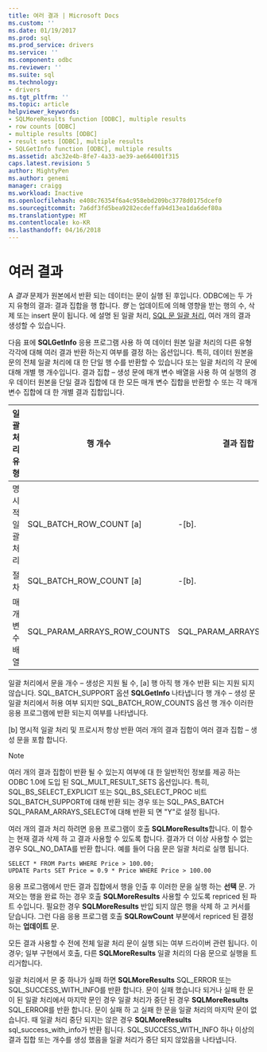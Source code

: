 ```yaml
---
title: 여러 결과 | Microsoft Docs
ms.custom: ''
ms.date: 01/19/2017
ms.prod: sql
ms.prod_service: drivers
ms.service: ''
ms.component: odbc
ms.reviewer: ''
ms.suite: sql
ms.technology:
- drivers
ms.tgt_pltfrm: ''
ms.topic: article
helpviewer_keywords:
- SQLMoreResults function [ODBC], multiple results
- row counts [ODBC]
- multiple results [ODBC]
- result sets [ODBC], multiple results
- SQLGetInfo function [ODBC], multiple results
ms.assetid: a3c32e4b-8fe7-4a33-ae39-ae664001f315
caps.latest.revision: 5
author: MightyPen
ms.author: genemi
manager: craigg
ms.workload: Inactive
ms.openlocfilehash: e408c76354f6a4c958ebd209bc3778d0175dcef0
ms.sourcegitcommit: 7a6df3fd5bea9282ecdeffa94d13ea1da6def80a
ms.translationtype: MT
ms.contentlocale: ko-KR
ms.lasthandoff: 04/16/2018
---
```

# <a name="multiple-results"></a>여러 결과
A *결과* 문제가 원본에서 반환 되는 데이터는 문이 실행 된 후입니다. ODBC에는 두 가지 유형의 결과: 결과 집합을 행 합니다. *행* 는 업데이트에 의해 영향을 받는 행의 수, 삭제 또는 insert 문이 됩니다. 에 설명 된 일괄 처리, [SQL 문 일괄 처리](../../../odbc/reference/develop-app/batches-of-sql-statements.md), 여러 개의 결과 생성할 수 있습니다.  
  
 다음 표에 **SQLGetInfo** 응용 프로그램 사용 하 여 데이터 원본 일괄 처리의 다른 유형 각각에 대해 여러 결과 반환 하는지 여부를 결정 하는 옵션입니다. 특히, 데이터 원본을 문의 전체 일괄 처리에 대 한 단일 행 수를 반환할 수 있습니다 또는 일괄 처리의 각 문에 대해 개별 행 개수입니다. 결과 집합 – 생성 문에 매개 변수 배열을 사용 하 여 실행의 경우 데이터 원본을 단일 결과 집합에 대 한 모든 매개 변수 집합을 반환할 수 또는 각 매개 변수 집합에 대 한 개별 결과 집합입니다.  
  
|일괄 처리 유형|행 개수|결과 집합|  
|----------------|----------------|-----------------|  
|명시적 일괄 처리|SQL_BATCH_ROW_COUNT [a]|-[b].|  
|절차|SQL_BATCH_ROW_COUNT [a]|-[b].|  
|매개 변수 배열|SQL_PARAM_ARRAYS_ROW_COUNTS|SQL_PARAM_ARRAYS_SELECTS|  
  
 일괄 처리에서 문을 개수 – 생성은 지원 될 수, [a] 행 아직 행 개수 반환 되는 지원 되지 않습니다. SQL_BATCH_SUPPORT 옵션 **SQLGetInfo** 나타냅니다 행 개수 – 생성 문 일괄 처리에서 허용 여부 되지만 SQL_BATCH_ROW_COUNTS 옵션 행 개수 이러한 응용 프로그램에 반환 되는지 여부를 나타냅니다.  
  
 [b] 명시적 일괄 처리 및 프로시저 항상 반환 여러 개의 결과 집합이 여러 결과 집합 – 생성 문을 포함 합니다.  
  
> [!NOTE]  
>  여러 개의 결과 집합이 반환 될 수 있는지 여부에 대 한 일반적인 정보를 제공 하는 ODBC 1.0에 도입 된 SQL_MULT_RESULT_SETS 옵션입니다. 특히, SQL_BS_SELECT_EXPLICIT 또는 SQL_BS_SELECT_PROC 비트 SQL_BATCH_SUPPORT에 대해 반환 되는 경우 또는 SQL_PAS_BATCH SQL_PARAM_ARRAYS_SELECT에 대해 반환 되 면 "Y"로 설정 됩니다.  
  
 여러 개의 결과 처리 하려면 응용 프로그램이 호출 **SQLMoreResults**합니다. 이 함수는 현재 결과 삭제 하 고 결과 사용할 수 있도록 합니다. 결과가 더 이상 사용할 수 없는 경우 SQL_NO_DATA를 반환 합니다. 예를 들어 다음 문은 일괄 처리로 실행 됩니다.  
  
```  
SELECT * FROM Parts WHERE Price > 100.00;  
UPDATE Parts SET Price = 0.9 * Price WHERE Price > 100.00  
```  
  
 응용 프로그램에서 만든 결과 집합에서 행을 인출 후 이러한 문을 실행 하는 **선택** 문. 가져오는 행을 완료 하는 경우 호출 **SQLMoreResults** 사용할 수 있도록 repriced 된 파트 수입니다. 필요한 경우 **SQLMoreResults** 반입 되지 않은 행을 삭제 하 고 커서를 닫습니다. 그런 다음 응용 프로그램 호출 **SQLRowCount** 부분에서 repriced 된 결정 하는 **업데이트** 문.  
  
 모든 결과 사용할 수 전에 전체 일괄 처리 문이 실행 되는 여부 드라이버 관련 됩니다. 이 경우; 일부 구현에서 호출, 다른 **SQLMoreResults** 일괄 처리의 다음 문으로 실행을 트리거합니다.  
  
 일괄 처리에서 문 중 하나가 실패 하면 **SQLMoreResults** SQL_ERROR 또는 SQL_SUCCESS_WITH_INFO를 반환 합니다. 문이 실패 했습니다 되거나 실패 한 문이 된 일괄 처리에서 마지막 문인 경우 일괄 처리가 중단 된 경우 **SQLMoreResults** SQL_ERROR를 반환 합니다. 문이 실패 하 고 실패 한 문을 일괄 처리의 마지막 문이 없습니다. 때 일괄 처리 중단 되지는 않은 경우 **SQLMoreResults** sql_success_with_info가 반환 됩니다. SQL_SUCCESS_WITH_INFO 하나 이상의 결과 집합 또는 개수를 생성 했음을 일괄 처리가 중단 되지 않았음을 나타냅니다.
